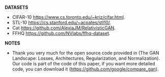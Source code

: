 **DATASETS**  
 * CIFAR-10 https://www.cs.toronto.edu/~kriz/cifar.html.
 * STL-10 https://cs.stanford.edu/~acoates/stl10/.
 * Cat https://github.com/AlexiaJM/RelativisticGAN.
 * FFHQ https://github.com/NVlabs/ffhq-dataset.

**NOTES**  
 * Thank you very much for the open source code provided in (The GAN Landscape: Losses, Architectures, Regularization, and Normalization). Our code is part of the code of this paper, if you want more detailed code, you can download it (https://github.com/google/compare_gan).
